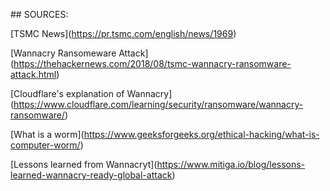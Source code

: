 \## SOURCES:

\[TSMC News](https://pr.tsmc.com/english/news/1969)

\[Wannacry Ransomeware Attack](https://thehackernews.com/2018/08/tsmc-wannacry-ransomware-attack.html)

\[Cloudflare's explanation of Wannacry](https://www.cloudflare.com/learning/security/ransomware/wannacry-ransomware/)

\[What is a worm](https://www.geeksforgeeks.org/ethical-hacking/what-is-computer-worm/)

\[Lessons learned from Wannacryt](https://www.mitiga.io/blog/lessons-learned-wannacry-ready-global-attack)



